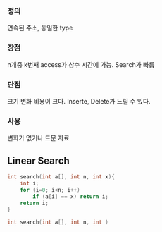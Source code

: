 ### 정의
연속된 주소, 동일한 type

### 장점
n개중 k번째 access가 상수 시간에 가능. Search가 빠름

### 단점
크기 변화 비용이 크다. Inserte, Delete가 느릴 수 있다.

### 사용
변화가 없거나 드문 자료


## Linear Search
```c
int search(int a[], int n, int x){
	int i;
	for (i=0; i<n; i++)
		if (a[i] == x) return i;
	return i;
}
```


```c
int search(int a[], int n, int )
```
